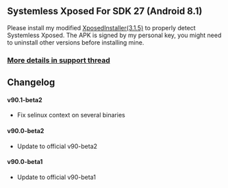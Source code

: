 ## Systemless Xposed For SDK 27 (Android 8.1)

Please install my modified [XposedInstaller(3.1.5)](https://forum.xda-developers.com/attachment.php?attachmentid=4393853&d=1516377687) to properly detect Systemless Xposed. The APK is signed by my personal key, you might need to uninstall other versions before installing mine.

### [More details in support thread](http://forum.xda-developers.com/showthread.php?t=3388268)

## Changelog

#### v90.1-beta2
- Fix selinux context on several binaries

#### v90.0-beta2
- Update to official v90-beta2

#### v90.0-beta1
- Update to official v90-beta1

